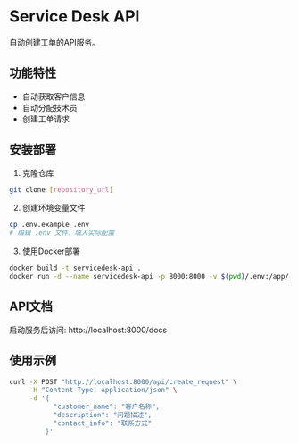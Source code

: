 # Service Desk API

自动创建工单的API服务。

## 功能特性
- 自动获取客户信息
- 自动分配技术员
- 创建工单请求

## 安装部署
1. 克隆仓库
```bash
git clone [repository_url]
```

2. 创建环境变量文件
```bash
cp .env.example .env
# 编辑 .env 文件，填入实际配置
```

3. 使用Docker部署
```bash
docker build -t servicedesk-api .
docker run -d --name servicedesk-api -p 8000:8000 -v $(pwd)/.env:/app/.env servicedesk-api
```

## API文档
启动服务后访问: http://localhost:8000/docs

## 使用示例
```bash
curl -X POST "http://localhost:8000/api/create_request" \
     -H "Content-Type: application/json" \
     -d '{
           "customer_name": "客户名称",
           "description": "问题描述",
           "contact_info": "联系方式"
         }'
```